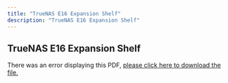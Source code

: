 ```yaml
---
title: "TrueNAS E16 Expansion Shelf"
description: "TrueNAS E16 Expansion Shelf"
---
```


## TrueNAS E16 Expansion Shelf

<object data="https://www.truenas.com/docs/pdf/TrueNAS-E16-Expansion-Shelf.pdf" type="application/pdf" width="95%" height="1000">
  There was an error displaying this PDF, <a href="/pdf/TrueNAS-E16-Expansion-Shelf.pdf">please click here to download the file.</a>
</object>
